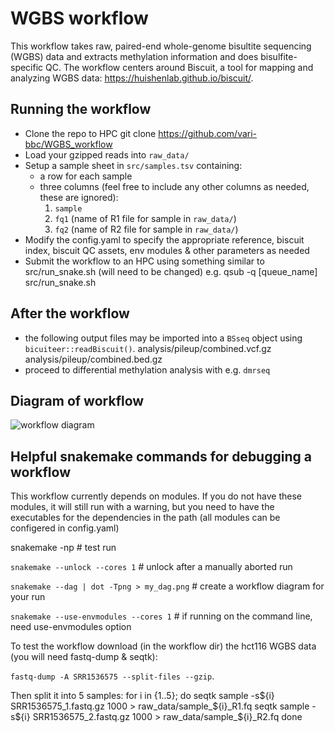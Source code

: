 # WGBS workflow

This workflow takes raw, paired-end whole-genome bisultite sequencing (WGBS) data and extracts methylation information and does bisulfite-specific QC.
The workflow centers around Biscuit, a tool for mapping and analyzing WGBS data: https://huishenlab.github.io/biscuit/.

## Running the workflow
+ Clone the repo to HPC
		git clone https://github.com/vari-bbc/WGBS_workflow
+ Load your gzipped reads into `raw_data/`
+ Setup a sample sheet in `src/samples.tsv` containing:
	+ a row for each sample
	+ three columns (feel free to include any other columns as needed, these are ignored):
		1. `sample`
		2. `fq1` (name of R1 file for sample in `raw_data/`)
		3. `fq2` (name of R2 file for sample in `raw_data/`)
+ Modify the config.yaml to specify the appropriate reference, biscuit index, biscuit QC assets, env modules & other parameters as needed
+ Submit the workflow to an HPC using something similar to src/run_snake.sh (will need to be changed)
		e.g. qsub -q [queue_name] src/run_snake.sh

## After the workflow
+ the following output files may be imported into a `BSseq` object using `bicuiteer::readBiscuit()`.
		analysis/pileup/combined.vcf.gz
		analysis/pileup/combined.bed.gz
+ proceed to differential methylation analysis with e.g. `dmrseq`

## Diagram of workflow
![workflow diagram](src/DAG.png)

## Helpful snakemake commands for debugging a workflow

This workflow currently depends on modules. If you do not have these modules, it will still run with a warning, but you need to have the executables for the dependencies in the path (all modules can be configered in config.yaml)

snakemake -np # test run

`snakemake --unlock --cores 1` # unlock after a manually aborted run

`snakemake --dag | dot -Tpng > my_dag.png` # create a workflow diagram for your run

`snakemake --use-envmodules --cores 1` # if running on the command line, need use-envmodules option

To test the workflow download (in the workflow dir) the hct116 WGBS data (you will need fastq-dump & seqtk): 

`fastq-dump -A SRR1536575 --split-files --gzip`. 

Then split it into 5 samples:
for i in {1..5}; do
   seqtk sample -s${i} SRR1536575_1.fastq.gz 1000 > raw_data/sample_${i}_R1.fq
   seqtk sample -s${i} SRR1536575_2.fastq.gz 1000 > raw_data/sample_${i}_R2.fq
done
